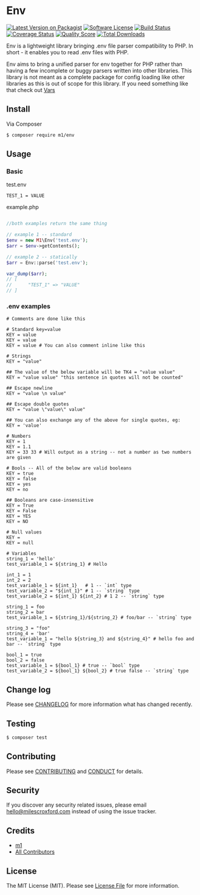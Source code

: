 # Env

[![Latest Version on Packagist][ico-version]][link-packagist]
[![Software License][ico-license]](LICENSE.md)
[![Build Status][ico-travis]][link-travis]
[![Coverage Status][ico-scrutinizer]][link-scrutinizer]
[![Quality Score][ico-code-quality]][link-code-quality]
[![Total Downloads][ico-downloads]][link-downloads]

Env is a lightweight library bringing .env file parser compatibility to PHP. In short - it enables you to read .env files with PHP.

Env aims to bring a unified parser for env together for PHP rather than having a few incomplete or buggy parsers written into other libraries. This library is not meant as a complete package for config loading like other libraries as this is out of scope for this library. If you need something like that check out [Vars](http://github.com/m1/Vars)

## Install

Via Composer

``` bash
$ composer require m1/env
```

## Usage

### Basic

test.env
```env
TEST_1 = VALUE
```

example.php
``` php

//both examples return the same thing

// example 1 -- standard
$env = new M1\Env('test.env');
$arr = $env->getContents();

// example 2 -- statically
$arr = Env::parse('test.env');

var_dump($arr);
// [
//      "TEST_1" => "VALUE"
// ]
```

### .env examples

```env
# Comments are done like this

# Standard key=value
KEY = value
KEY = value
KEY = value # You can also comment inline like this

# Strings
KEY = "value"

## The value of the below variable will be TK4 = "value value"
KEY = "value value" "this sentence in quotes will not be counted"

## Escape newline
KEY = "value \n value"

## Escape double quotes
KEY = "value \"value\" value"

## You can also exchange any of the above for single quotes, eg:
KEY = 'value'

# Numbers
KEY = 1
KEY = 1.1
KEY = 33 33 # Will output as a string -- not a number as two numbers are given

# Bools -- All of the below are valid booleans
KEY = true
KEY = false
KEY = yes
KEY = no

## Booleans are case-insensitive
KEY = True
KEY = False
KEY = YES
KEY = NO

# Null values
KEY =
KEY = null

# Variables
string_1 = 'hello'
test_variable_1 = ${string_1} # Hello

int_1 = 1
int_2 = 2
test_variable_1 = ${int_1}   # 1 -- `int` type
test_variable_2 = "${int_1}" # 1 -- `string` type
test_variable_2 = ${int_1} ${int_2} # 1 2 -- `string` type

string_1 = foo
string_2 = bar
test_variable_1 = ${string_1}/${string_2} # foo/bar -- `string` type

string_3 = "foo"
string_4 = 'bar'
test_variable_1 = "hello ${string_3} and ${string_4}" # hello foo and bar -- `string` type

bool_1 = true
bool_2 = false
test_variable_1 = ${bool_1} # true -- `bool` type
test_variable_2 = ${bool_1} ${bool_2} # true false -- `string` type
```

## Change log

Please see [CHANGELOG](CHANGELOG.md) for more information what has changed recently.

## Testing

``` bash
$ composer test
```

## Contributing

Please see [CONTRIBUTING](CONTRIBUTING.md) and [CONDUCT](CONDUCT.md) for details.

## Security

If you discover any security related issues, please email hello@milescroxford.com instead of using the issue tracker.

## Credits

- [m1][link-author]
- [All Contributors][link-contributors]

## License

The MIT License (MIT). Please see [License File](LICENSE.md) for more information.

[ico-version]: https://img.shields.io/packagist/v/m1/Env.svg?style=flat-square
[ico-license]: https://img.shields.io/badge/license-MIT-brightgreen.svg?style=flat-square
[ico-travis]: https://img.shields.io/travis/m1/Env/master.svg?style=flat-square
[ico-scrutinizer]: https://img.shields.io/scrutinizer/coverage/g/m1/Env.svg?style=flat-square
[ico-code-quality]: https://img.shields.io/scrutinizer/g/m1/Env.svg?style=flat-square
[ico-downloads]: https://img.shields.io/packagist/dt/m1/Env.svg?style=flat-square

[link-packagist]: https://packagist.org/packages/m1/Env
[link-travis]: https://travis-ci.org/m1/Env
[link-scrutinizer]: https://scrutinizer-ci.com/g/m1/Env/code-structure
[link-code-quality]: https://scrutinizer-ci.com/g/m1/Env
[link-downloads]: https://packagist.org/packages/m1/Env
[link-author]: https://github.com/m1
[link-contributors]: ../../contributors
